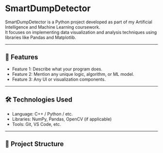 # SmartDumpDetector

SmartDumpDetector is a Python project developed as part of my Artificial Intelligence and Machine Learning coursework.  
It focuses on implementing data visualization and analysis techniques using libraries like Pandas and Matplotlib.

---

## 🚀 Features
- Feature 1: Describe what your program does.
- Feature 2: Mention any unique logic, algorithm, or ML model.
- Feature 3: Any UI or visualization components.

---

## 🛠️ Technologies Used
- Language: C++ / Python / etc.
- Libraries: NumPy, Pandas, OpenCV (if applicable)
- Tools: Git, VS Code, etc.

---

## 📂 Project Structure

